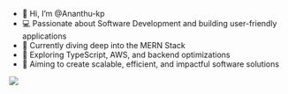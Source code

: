 - 👋 Hi, I’m @Ananthu-kp  
- 💻 Passionate about Software Development and building user-friendly applications
- 🌱 Currently diving deep into the MERN Stack  
- 🚀 Exploring TypeScript, AWS, and backend optimizations  
- 🎯 Aiming to create scalable, efficient, and impactful software solutions  
 

[![](https://visitcount.itsvg.in/api?id=Ananthu-kp&label=Profile%20Views&pretty=false)](https://visitcount.itsvg.in)  

<!---
Ananthu-kp/Ananthu-kp is a ✨ special ✨ repository because its `README.md` (this file) appears on your GitHub profile.
You can click the Preview link to take a look at your changes.
--->

